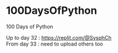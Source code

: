 # 100DaysOfPython
100 Days of Python 

Up to day 32  : https://replit.com/@SysphCh   
From day 33 :  need to upload others too
